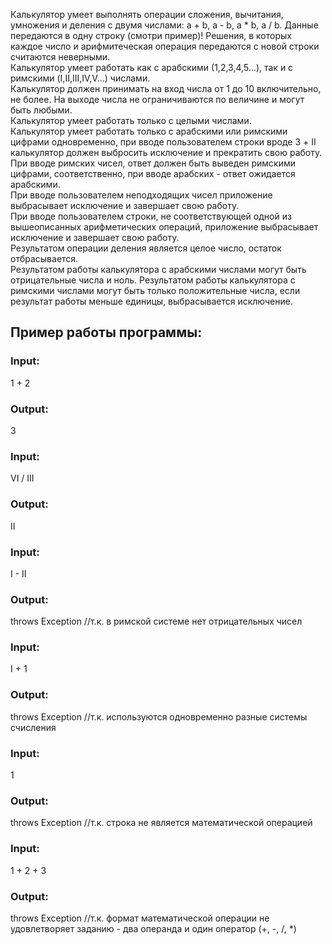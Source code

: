 Калькулятор умеет выполнять операции сложения, вычитания, умножения и деления с двумя числами: a + b, a - b, a * b, a / b. Данные передаются в одну строку (смотри пример)! Решения, в которых каждое число и арифмитеческая операция передаются с новой строки считаются неверными.  
Калькулятор умеет работать как с арабскими (1,2,3,4,5…), так и с римскими (I,II,III,IV,V…) числами.  
Калькулятор должен принимать на вход числа от 1 до 10 включительно, не более. На выходе числа не ограничиваются по величине и могут быть любыми.  
Калькулятор умеет работать только с целыми числами.  
Калькулятор умеет работать только с арабскими или римскими цифрами одновременно, при вводе пользователем строки вроде 3 + II калькулятор должен выбросить исключение и прекратить свою работу.  
При вводе римских чисел, ответ должен быть выведен римскими цифрами, соответственно, при вводе арабских - ответ ожидается арабскими.  
При вводе пользователем неподходящих чисел приложение выбрасывает исключение и завершает свою работу.  
При вводе пользователем строки, не соответствующей одной из вышеописанных арифметических операций, приложение выбрасывает исключение и завершает свою работу.  
Результатом операции деления является целое число, остаток отбрасывается.   
Результатом работы калькулятора с арабскими числами могут быть отрицательные числа и ноль. Результатом работы калькулятора с римскими числами могут быть только положительные числа, если результат работы меньше единицы, выбрасывается исключение.  

## Пример работы программы:
### Input:
1 + 2

### Output:
3

### Input:
VI / III

### Output:
II

### Input:
I - II

### Output:
throws Exception //т.к. в римской системе нет отрицательных чисел

### Input:
I + 1

### Output:
throws Exception //т.к. используются одновременно разные системы счисления

### Input:
1

### Output:
throws Exception //т.к. строка не является математической операцией

### Input:
1 + 2 + 3

### Output:
throws Exception //т.к. формат математической операции не удовлетворяет заданию - два операнда и один оператор (+, -, /, *)
